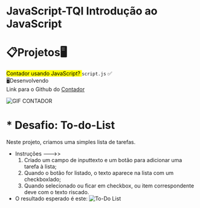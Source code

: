  # JavaScript-TQI  Introdução ao JavaScript

<div>

<h1>📋Projetos🖥️</h1>

<summary><mark class="highlight-red_background">Contador usando JavaScript? </mark> <code>script.js</code> ✅</summary>

<summary>🖥️Desenvolvendo</summary>
<span>Link para o Github do <a href="https://github.com/MaikoGoncalves/JavaScript-TQI/tree/main/Contador"> Contador</a></span>





![GIF CONTADOR](https://user-images.githubusercontent.com/64238160/175203210-05525922-94d4-4ed7-84d9-fa0c0ebf7d45.gif)










# * Desafio: To-do-List
Neste projeto, criamos uma simples lista de tarefas.
* Instruções --->>
  1. Criado um campo de inputtexto e um botão para adicionar uma tarefa à lista;
  2. Quando o botão for listado, o texto aparece na lista com um checkboxlado;
  3. Quando selecionado ou ficar em checkbox, ou item correspondente deve com o texto riscado. 
* O resultado esperado é este:
![To-Do List](https://user-images.githubusercontent.com/64238160/175930998-1f6ffd6d-00d1-4f1d-a8c3-c5609ac3c4eb.gif)



</div>


